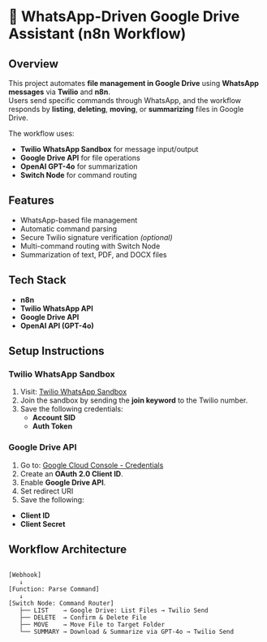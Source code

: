 # 📱 WhatsApp-Driven Google Drive Assistant (n8n Workflow)

##  Overview
This project automates **file management in Google Drive** using **WhatsApp messages** via **Twilio** and **n8n**.  
Users send specific commands through WhatsApp, and the workflow responds by **listing**, **deleting**, **moving**, or **summarizing** files in Google Drive.  

The workflow uses:
- **Twilio WhatsApp Sandbox** for message input/output
- **Google Drive API** for file operations
- **OpenAI GPT-4o** for summarization
- **Switch Node** for command routing

##  Features
-  WhatsApp-based file management
-  Automatic command parsing
-  Secure Twilio signature verification *(optional)*
-  Multi-command routing with Switch Node
-  Summarization of text, PDF, and DOCX files


## Tech Stack
- **n8n**
- **Twilio WhatsApp API**
- **Google Drive API**
- **OpenAI API (GPT-4o)**

 ##  Setup Instructions
### Twilio WhatsApp Sandbox
1. Visit: [Twilio WhatsApp Sandbox](https://www.twilio.com/console/sms/whatsapp/sandbox)
2. Join the sandbox by sending the **join keyword** to the Twilio number.
3. Save the following credentials:
   - **Account SID**
   - **Auth Token**



###  Google Drive API
1. Go to: [Google Cloud Console - Credentials](https://console.cloud.google.com/apis/credentials)
2. Create an **OAuth 2.0 Client ID**.
3. Enable **Google Drive API**.
4. Set redirect URI
5. Save the following:
- **Client ID**
- **Client Secret**

  




##  Workflow Architecture
```plaintext

[Webhook]
   ↓
[Function: Parse Command]
   ↓
[Switch Node: Command Router]
   ├── LIST    → Google Drive: List Files → Twilio Send
   ├── DELETE  → Confirm & Delete File
   ├── MOVE    → Move File to Target Folder
   └── SUMMARY → Download & Summarize via GPT-4o → Twilio Send



